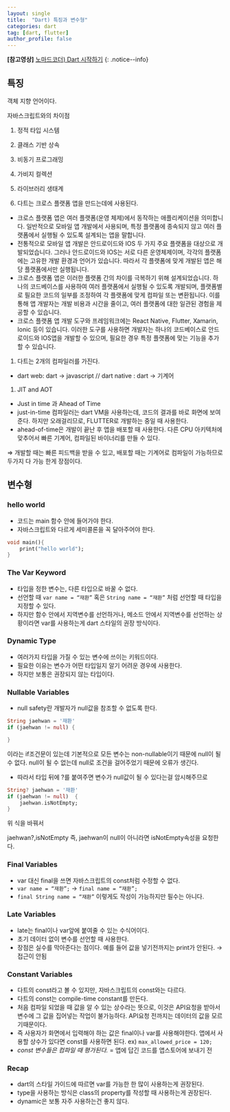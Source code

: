 ```yaml
---
layout: single
title:  "Dart) 특징과 변수형"
categories: dart
tag: [dart, flutter]
author_profile: false
---
```




**[참고영상]** [노마드코더) Dart 시작하기](https://nomadcoders.co/)
{: .notice--info}

## **특징**

객체 지향 언어이다.

자바스크립트와의 차이점

1. 정적 타입 시스템
2. 클래스 기반 상속
3. 비동기 프로그래밍
4. 가비지 컬렉션
5. 라이브러리 생태계

1. 다트는  크로스 플랫폼 앱을 만드는데에 사용된다.
- 크로스 플랫폼 앱은 여러 플랫폼(운영 체제)에서 동작하는 애플리케이션을 의미합니다. 일반적으로 모바일 앱 개발에서 사용되며, 특정 플랫폼에 종속되지 않고 여러 플랫폼에서 실행될 수 있도록 설계되는 앱을 말합니다.
- 전통적으로 모바일 앱 개발은 안드로이드와 IOS 두 가지 주요 플랫폼을 대상으로 개발되었습니다. 그러나 안드로이드와 IOS는 서로 다른 운영체제이며, 각각의 플랫폼에는 고유한 개발 환경과 언어가 있습니다. 따라서 각 플랫폼에 맞게 개발된 앱은 해당 플랫폼에서만  실행됩니다.
- 크로스 플랫폼 앱은 이러한 플랫폼 간의 차이를 극복하기 위해 설계되었습니다. 하나의 코드베이스를 사용하여 여러 플랫폼에서 실행될 수 있도록 개발되며, 플랫폼별로 필요한 코드의 일부를 조정하여 각 플랫폼에 맞게 컴파일 또는 변환됩니다. 이를 통해 앱 개발자는 개발 비용과 시간을 줄이고, 여러 플랫폼에 대한 일관된 경험을 제공할 수 있습니다.
- 크로스 플랫폼 앱 개발 도구와 프레임워크에는 React Native, Flutter, Xamarin, Ionic 등이 있습니다. 이러한 도구를 사용하면 개발자는 하나의 코드베이스로 안드로이드와 IOS앱을 개발할 수 있으며, 필요한 경우 특정 플랫폼에 맞는 기능을 추가할 수 있습니다.

1. 다트는 2개의 컴파일러를 가진다.
- dart web: dart → javascript // dart native : dart → 기계어

1. JIT and AOT
- Just in time 과 Ahead of Time
- just-in-time 컴파일러는 dart VM을 사용하는데, 코드의 결과를 바로 화면에 보여준다. 하지만 오래걸리므로, FLUTTER로 개발하는 중일 때 사용한다.
- ahead-of-time은 개발이 끝난 후 앱을 배포할 때 사용한다. 다른 CPU 아키텍처에 맞추어서 빠른 기계어, 컴파일된 바이너리를 만들 수 있다.

⇒ 개발할 때는 빠른 피드백을 받을 수 있고, 배포할 때는 기계어로 컴파일이 가능하므로 두가지 다 가능 한게 장점이다.

## 변수형

### hello world

- 코드는 main 함수 안에 들어가야 한다.
- 자바스크립트와 다르게 세미콜론을 꼭 달아주어야 한다.

```dart
void main(){
    print("hello world");
}
```

### The Var Keyword

- 타입을 정한 변수는, 다른 타입으로 바꿀 수 없다.
- 선언할 때 `var name = “재환”` 혹은 `String name = “재환”` 처럼 선언할 때 타입을 지정할 수 있다.
- 하지만 함수 안에서 지역변수를 선언하거나, 메소드 안에서 지역변수를 선언하는 상황이라면 var를 사용하는게 dart 스타일의 권장 방식이다.

### Dynamic Type

- 여러가지 타입을 가질 수 있는 변수에 쓰이는 키워드이다.
- 필요한 이유는 변수가 어떤 타입일지 알기 어려운 경우에 사용한다.
- 하지만 보통은 권장되지 않는 타입이다.

### Nullable Variables

- null safety란 개발자가 null값을 참조할 수 없도록 한다.

```dart
String jaehwan = '재환'
if (jaehwan != null) {

}
```

이라는 if조건문이 있는데 기본적으로 모든 변수는 non-nullable이기 때문에 null이 될 수 없다. null이 될 수 없는데 null로 조건을 걸어주었기 때문에 오류가 생긴다.

- 따라서 타입 뒤에 ?를 붙여주면 변수가 null값이 될 수 있다는걸 암시해주므로

```dart
String? jaehwan = '재환'
if (jaehwan != null)  {
    jaehwan.isNotEmpty;
}
```

위 식을 바꿔서

jaehwan?,isNotEmpty 즉, jaehwan이 null이 아니라면 isNotEmpty속성을 요청한다.

### Final Variables

- var 대신 final을 쓰면 자바스크립트의 const처럼 수정할 수 없다.
- `var name = “재환”;` → `final name = “재환”;`
- `final String name = “재환”` 이렇게도 작성이 가능하지만 필수는 아니다.

### Late Variables

- late는 final이나 var앞에 붙여줄 수 있는 수식어이다.
- 초기 데이터 없이 변수를 선언할 때 사용한다.
- 장점은 실수를 막아준다는 점이다. 예를 들어 값을 넣기전까지는 print가 안된다. → 접근이 안됨

### Constant Variables

- 다트의 const라고 볼 수 있지만, 자바스크립트의 const와는 다르다.
- 다트의 const는 compile-time constant를 만든다.
- 처음 컴파일 되었을 때 값을 알 수 있는 상수라는 뜻으로, 이것은 API요청을 받아서 변수에 그 값을 집어넣는 작업이 불가능하다. API요청 전까지는 데이터의 값을 모르기때문이다.
- 즉 사용자가 화면에서 입력해야 하는 값은 final이나 var를 사용해야한다. 앱에서 사용할 상수가 있다면 const를 사용하면 된다. ex) `max_allowed_price = 120;`
- *const 변수들은 컴파일 때 평가된다.* = 앱에 답긴 코드를 앱스토어에 보내기 전

### Recap

- dart의 스타일 가이드에 따르면 var를 가능한 한 많이 사용하는게 권장된다.
- type을 사용하는 방식은 class의 property를 작성할 때 사용하는게 권장된다.
- dynamic은 보통 자주 사용하는건 좋지 않다.
